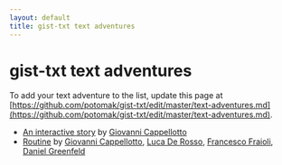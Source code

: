 ```yaml
---
layout: default
title: gist-txt text adventures
---
```


# gist-txt text adventures

To add your text adventure to the list, update this page at
[https://github.com/potomak/gist-txt/edit/master/text-adventures.md](https://github.com/potomak/gist-txt/edit/master/text-adventures.md).

* [An interactive story](http://potomak.github.io/gist-txt/#acebd8fe14942fab4e8e)
  by [Giovanni Cappellotto](http://twitter.com/johnnyaboh)
* [Routine](http://j.mp/play-routine)
  by [Giovanni Cappellotto](http://twitter.com/johnnyaboh),
  [Luca De Rosso](http://twitter.com/lucaderosso),
  [Francesco Fraioli](http://twitter.com/pinakes),
  [Daniel Greenfeld](http://twitter.com/campoverdi)
